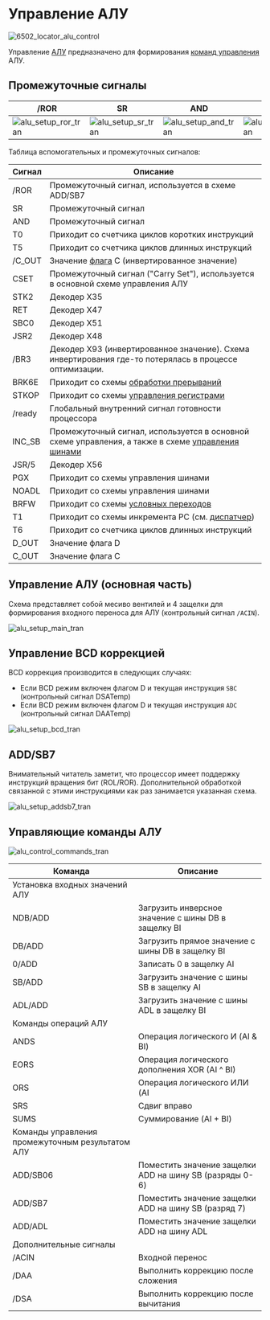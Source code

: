 # Управление АЛУ

![6502_locator_alu_control](/BreakingNESWiki/imgstore/6502_locator_alu_control.jpg)

Управление [АЛУ](alu.md) предназначено для формирования [команд управления](context_control.md) АЛУ.

## Промежуточные сигналы

|/ROR|SR|AND|CSET|
|---|---|---|---|
|![alu_setup_ror_tran](/BreakingNESWiki/imgstore/alu_setup_ror_tran.jpg)|![alu_setup_sr_tran](/BreakingNESWiki/imgstore/alu_setup_sr_tran.jpg)|![alu_setup_and_tran](/BreakingNESWiki/imgstore/alu_setup_and_tran.jpg)|![alu_setup_cset_tran](/BreakingNESWiki/imgstore/alu_setup_cset_tran.jpg)|

Таблица вспомогательных и промежуточных сигналов:

|Сигнал|Описание|
|---|---|
|/ROR|Промежуточный сигнал, используется в схеме ADD/SB7|
|SR|Промежуточный сигнал|
|AND|Промежуточный сигнал|
|T0|Приходит со счетчика циклов коротких инструкций|
|T5|Приходит со счетчика циклов длинных инструкций|
|/C_OUT|Значение [флага](flags.md) C (инвертированное значение)|
|CSET|Промежуточный сигнал ("Carry Set"), используется в основной схеме управления АЛУ|
|STK2|Декодер X35|
|RET|Декодер X47|
|SBC0|Декодер X51|
|JSR2|Декодер X48|
|/BR3|Декодер X93 (инвертированное значение). Схема инвертирования где-то потерялась в процессе оптимизации.|
|BRK6E|Приходит со схемы [обработки прерываний](interrupts.md)|
|STKOP|Приходит со схемы [управления регистрами](regs_control.md)|
|/ready|Глобальный внутренний сигнал готовности процессора|
|INC_SB|Промежуточный сигнал, используется в основной схеме управления, а также в схеме [управления шинами](bus_control.md)|
|JSR/5|Декодер X56|
|PGX|Приходит со схемы управления шинами|
|NOADL|Приходит со схемы управления шинами|
|BRFW|Приходит со схемы [условных переходов](branch_logic.md)|
|T1|Приходит со схемы инкремента PC (см. [диспатчер](dispatch.md))|
|T6|Приходит со счетчика циклов длинных инструкций|
|D_OUT|Значение флага D|
|C_OUT|Значение флага C|

## Управление АЛУ (основная часть)

Схема представляет собой месиво вентилей и 4 защелки для формирования входного переноса для АЛУ (контрольный сигнал `/ACIN`).

![alu_setup_main_tran](/BreakingNESWiki/imgstore/alu_setup_main_tran.jpg)

## Управление BCD коррекцией

BCD коррекция производится в следующих случаях:
- Если BCD режим включен флагом D и текущая инструкция `SBC` (контрольный сигнал DSATemp)
- Если BCD режим включен флагом D и текущая инструкция `ADC` (контрольный сигнал DAATemp)

![alu_setup_bcd_tran](/BreakingNESWiki/imgstore/alu_setup_bcd_tran.jpg)

## ADD/SB7

Внимательный читатель заметит, что процессор имеет поддержку инструкций вращения бит (ROL/ROR). Дополнительной обработкой связанной с этими инструкциями как раз занимается указанная схема.

![alu_setup_addsb7_tran](/BreakingNESWiki/imgstore/alu_setup_addsb7_tran.jpg)

## Управляющие команды АЛУ

![alu_control_commands_tran](/BreakingNESWiki/imgstore/alu_control_commands_tran.jpg)

|Команда|Описание|
|---|---|
|Установка входных значений АЛУ||
|NDB/ADD|Загрузить инверсное значение с шины DB в защелку BI|
|DB/ADD|Загрузить прямое значение с шины DB в защелку BI|
|0/ADD|Записать 0 в защелку AI|
|SB/ADD|Загрузить значение с шины SB в защелку AI|
|ADL/ADD|Загрузить значение с шины ADL в защелку BI|
|Команды операций АЛУ||
|ANDS|Операция логического И (AI & BI)|
|EORS|Операция логического дополнения XOR (AI ^ BI)|
|ORS|Операция логического ИЛИ (AI | BI)|
|SRS|Сдвиг вправо|
|SUMS|Суммирование (AI + BI)|
|Команды управления промежуточным результатом АЛУ||
|ADD/SB06|Поместить значение защелки ADD на шину SB (разряды 0-6)|
|ADD/SB7|Поместить значение защелки ADD на шину SB (разряд 7)|
|ADD/ADL|Поместить значение защелки ADD на шину ADL|
|Дополнительные сигналы||
|/ACIN|Входной перенос|
|/DAA|Выполнить коррекцию после сложения|
|/DSA|Выполнить коррекцию после вычитания|
